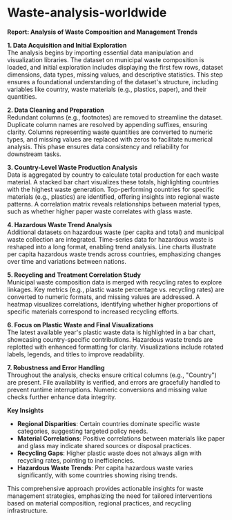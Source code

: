 # Waste-analysis-worldwide
**Report: Analysis of Waste Composition and Management Trends**

**1. Data Acquisition and Initial Exploration**  
The analysis begins by importing essential data manipulation and visualization libraries. The dataset on municipal waste composition is loaded, and initial exploration includes displaying the first few rows, dataset dimensions, data types, missing values, and descriptive statistics. This step ensures a foundational understanding of the dataset's structure, including variables like country, waste materials (e.g., plastics, paper), and their quantities.

**2. Data Cleaning and Preparation**  
Redundant columns (e.g., footnotes) are removed to streamline the dataset. Duplicate column names are resolved by appending suffixes, ensuring clarity. Columns representing waste quantities are converted to numeric types, and missing values are replaced with zeros to facilitate numerical analysis. This phase ensures data consistency and reliability for downstream tasks.

**3. Country-Level Waste Production Analysis**  
Data is aggregated by country to calculate total production for each waste material. A stacked bar chart visualizes these totals, highlighting countries with the highest waste generation. Top-performing countries for specific materials (e.g., plastics) are identified, offering insights into regional waste patterns. A correlation matrix reveals relationships between material types, such as whether higher paper waste correlates with glass waste.

**4. Hazardous Waste Trend Analysis**  
Additional datasets on hazardous waste (per capita and total) and municipal waste collection are integrated. Time-series data for hazardous waste is reshaped into a long format, enabling trend analysis. Line charts illustrate per capita hazardous waste trends across countries, emphasizing changes over time and variations between nations.

**5. Recycling and Treatment Correlation Study**  
Municipal waste composition data is merged with recycling rates to explore linkages. Key metrics (e.g., plastic waste percentage vs. recycling rates) are converted to numeric formats, and missing values are addressed. A heatmap visualizes correlations, identifying whether higher proportions of specific materials correspond to increased recycling efforts.

**6. Focus on Plastic Waste and Final Visualizations**  
The latest available year's plastic waste data is highlighted in a bar chart, showcasing country-specific contributions. Hazardous waste trends are replotted with enhanced formatting for clarity. Visualizations include rotated labels, legends, and titles to improve readability.

**7. Robustness and Error Handling**  
Throughout the analysis, checks ensure critical columns (e.g., "Country") are present. File availability is verified, and errors are gracefully handled to prevent runtime interruptions. Numeric conversions and missing value checks further enhance data integrity.

**Key Insights**  
- **Regional Disparities**: Certain countries dominate specific waste categories, suggesting targeted policy needs.  
- **Material Correlations**: Positive correlations between materials like paper and glass may indicate shared sources or disposal practices.  
- **Recycling Gaps**: Higher plastic waste does not always align with recycling rates, pointing to inefficiencies.  
- **Hazardous Waste Trends**: Per capita hazardous waste varies significantly, with some countries showing rising trends.  

This comprehensive approach provides actionable insights for waste management strategies, emphasizing the need for tailored interventions based on material composition, regional practices, and recycling infrastructure.
